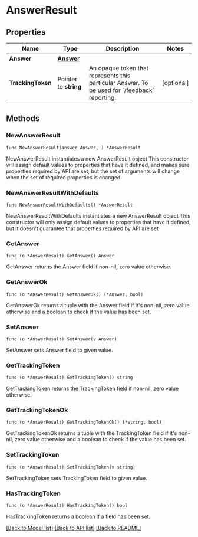 # AnswerResult

## Properties

Name | Type | Description | Notes
------------ | ------------- | ------------- | -------------
**Answer** | [**Answer**](Answer.md) |  | 
**TrackingToken** | Pointer to **string** | An opaque token that represents this particular Answer. To be used for &#x60;/feedback&#x60; reporting. | [optional] 

## Methods

### NewAnswerResult

`func NewAnswerResult(answer Answer, ) *AnswerResult`

NewAnswerResult instantiates a new AnswerResult object
This constructor will assign default values to properties that have it defined,
and makes sure properties required by API are set, but the set of arguments
will change when the set of required properties is changed

### NewAnswerResultWithDefaults

`func NewAnswerResultWithDefaults() *AnswerResult`

NewAnswerResultWithDefaults instantiates a new AnswerResult object
This constructor will only assign default values to properties that have it defined,
but it doesn't guarantee that properties required by API are set

### GetAnswer

`func (o *AnswerResult) GetAnswer() Answer`

GetAnswer returns the Answer field if non-nil, zero value otherwise.

### GetAnswerOk

`func (o *AnswerResult) GetAnswerOk() (*Answer, bool)`

GetAnswerOk returns a tuple with the Answer field if it's non-nil, zero value otherwise
and a boolean to check if the value has been set.

### SetAnswer

`func (o *AnswerResult) SetAnswer(v Answer)`

SetAnswer sets Answer field to given value.


### GetTrackingToken

`func (o *AnswerResult) GetTrackingToken() string`

GetTrackingToken returns the TrackingToken field if non-nil, zero value otherwise.

### GetTrackingTokenOk

`func (o *AnswerResult) GetTrackingTokenOk() (*string, bool)`

GetTrackingTokenOk returns a tuple with the TrackingToken field if it's non-nil, zero value otherwise
and a boolean to check if the value has been set.

### SetTrackingToken

`func (o *AnswerResult) SetTrackingToken(v string)`

SetTrackingToken sets TrackingToken field to given value.

### HasTrackingToken

`func (o *AnswerResult) HasTrackingToken() bool`

HasTrackingToken returns a boolean if a field has been set.


[[Back to Model list]](../README.md#documentation-for-models) [[Back to API list]](../README.md#documentation-for-api-endpoints) [[Back to README]](../README.md)


